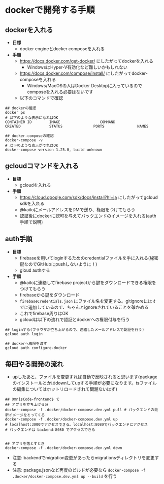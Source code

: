 # dockerで開発する手順
## dockerを入れる
- **目標**
  - docker engineとdocker composeを入れる
- **手順**
  - https://docs.docker.com/get-docker/ にしたがってdockerを入れる
    - WindowsはHyper-V有効化など難しいかもしれない
  - https://docs.docker.com/compose/install/ にしたがってdocker-composeを入れる
    - Windows/MacOSの人はDocker Desktopに入っているのでcomposeを入れる必要はないです
  - 以下のコマンドで確認

```shell
## dockerの確認
docker ps
# 以下のような表示になればOK
CONTAINER ID        IMAGE                  COMMAND                  CREATED             STATUS              PORTS               NAMES

## docker-composeの確認
docker-compose -v
# 以下のような表示がでればOK
docker-compose version 1.25.0, build unknown
```

## gcloudコマンドを入れる
- **目標**
  - gcloudを入れる
- **手順**
  - https://cloud.google.com/sdk/docs/install?hl=ja にしたがってgcloud sdkを入れる
  - @kaitoにメールアドレスをDMで送り、権限をつけてもらう
  - 認証後にdockerに認可を与えてバックエンドのイメージを入れる(auth手順で説明)

## auth手順
- **目標**
  - firebaseを用いてloginするためのcredentialファイルを手に入れる(秘密鍵なのでGitHubにpushしないように！)
  - gloud authする
- **手順**
  - @kaitoに連絡してfirebase projectから鍵をダウンロードできる権限をつけてもらう
  - firebaseから鍵をダウンロード
  - `firebaseCredentials.json` にファイル名を変更する。gitignoreにはすでに追加しているので、ちゃんとignoreされていることを確かめる
  - これでfirebase周りはOK
  - gcloudは以下の流れで認証とdockerへの権限付与を行う

```shell
## loginする(ブラウザが立ち上がるので、連絡したメールアドレスで認証を行う)
gcloud auth login

## dockerへ権限を渡す
gcloud auth configure-docker
```

## 毎回やる開発の流れ
- upしたあと、ファイルを変更すれば自動で反映されると思います(packageのインストールとかはdownしてupする手順が必要になります。tsファイルの編集についてはホットリロードされて問題ないはず)

```shell
## OmnisCode-frontend$ で
## アプリを立ち上げる時
docker-compose -f .docker/docker-compose.dev.yml pull # バックエンドの最新イメージをとってくる
docker-compose -f .docker/docker-compose.dev.yml up
# localhost:3000でアクセスできる。localhost:8080でバックエンドにアクセス
# バックエンドは backend:8080 でアクセスできる


## アプリを落とすとき
docker-compose -f .docker/docker-compose.dev.yml down
```

- 注意: backendでmigration変更があったらmigrationsディレクトリを変更する
- 注意: package.jsonなど再度のビルドが必要なら `docker-compose -f .docker/docker-compose.dev.yml up --build` を行う